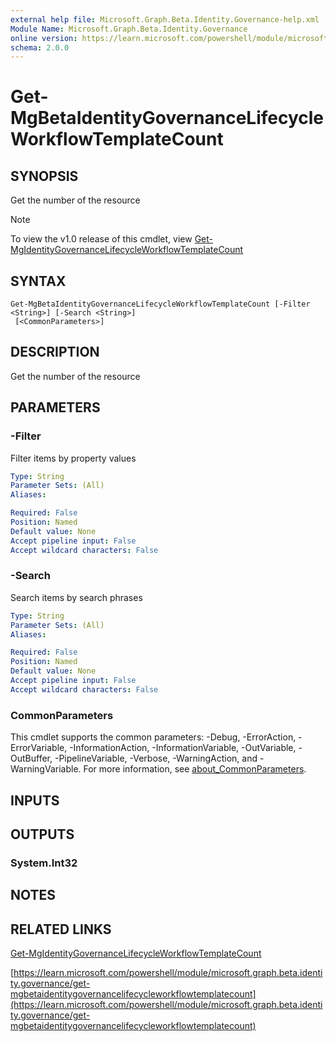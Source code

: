 ```yaml
---
external help file: Microsoft.Graph.Beta.Identity.Governance-help.xml
Module Name: Microsoft.Graph.Beta.Identity.Governance
online version: https://learn.microsoft.com/powershell/module/microsoft.graph.beta.identity.governance/get-mgbetaidentitygovernancelifecycleworkflowtemplatecount
schema: 2.0.0
---
```


# Get-MgBetaIdentityGovernanceLifecycleWorkflowTemplateCount

## SYNOPSIS
Get the number of the resource

> [!NOTE]
> To view the v1.0 release of this cmdlet, view [Get-MgIdentityGovernanceLifecycleWorkflowTemplateCount](/powershell/module/Microsoft.Graph.Identity.Governance/Get-MgIdentityGovernanceLifecycleWorkflowTemplateCount?view=graph-powershell-1.0)

## SYNTAX

```
Get-MgBetaIdentityGovernanceLifecycleWorkflowTemplateCount [-Filter <String>] [-Search <String>]
 [<CommonParameters>]
```

## DESCRIPTION
Get the number of the resource

## PARAMETERS

### -Filter
Filter items by property values

```yaml
Type: String
Parameter Sets: (All)
Aliases:

Required: False
Position: Named
Default value: None
Accept pipeline input: False
Accept wildcard characters: False
```

### -Search
Search items by search phrases

```yaml
Type: String
Parameter Sets: (All)
Aliases:

Required: False
Position: Named
Default value: None
Accept pipeline input: False
Accept wildcard characters: False
```

### CommonParameters
This cmdlet supports the common parameters: -Debug, -ErrorAction, -ErrorVariable, -InformationAction, -InformationVariable, -OutVariable, -OutBuffer, -PipelineVariable, -Verbose, -WarningAction, and -WarningVariable. For more information, see [about_CommonParameters](http://go.microsoft.com/fwlink/?LinkID=113216).

## INPUTS

## OUTPUTS

### System.Int32
## NOTES

## RELATED LINKS
[Get-MgIdentityGovernanceLifecycleWorkflowTemplateCount](/powershell/module/Microsoft.Graph.Identity.Governance/Get-MgIdentityGovernanceLifecycleWorkflowTemplateCount?view=graph-powershell-1.0)

[https://learn.microsoft.com/powershell/module/microsoft.graph.beta.identity.governance/get-mgbetaidentitygovernancelifecycleworkflowtemplatecount](https://learn.microsoft.com/powershell/module/microsoft.graph.beta.identity.governance/get-mgbetaidentitygovernancelifecycleworkflowtemplatecount)


